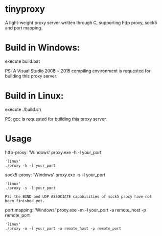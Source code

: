 # tinyproxy
A light-weight proxy server written through C, supporting http proxy, sock5 and port mapping.


# Build in Windows:
execute build.bat

PS: A Visual Studio 2008 ~ 2015 compiling environment is requested for building this proxy server.


# Build in Linux:
execute ./build.sh

PS: gcc is requested for building this proxy server.


# Usage
http-proxy:
	'Windows'
	proxy.exe -h -l your_port
	
	'linux'
	./proxy -h -l your_port
	
sock5-proxy:
	'Windows'
	proxy.exe -s -l your_port
	
	'linux'
	./proxy -s -l your_port
	
	PS: the BIND and UDP ASSOCIATE capabilities of sock5 proxy have not been finished yet.
	
port mapping:
	'Windows'
	proxy.exe -m -l your_port -a remote_host -p remote_port
	
	'linux'
	./proxy -m -l your_port -a remote_host -p remote_port
	
	